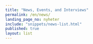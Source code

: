```yaml
---
title: "News, Events, and Interviews"
permalink: /en/news/
landing_page_no: nyheter
include: "snippets/news-list.html"
published: true
layout: list
---
```

